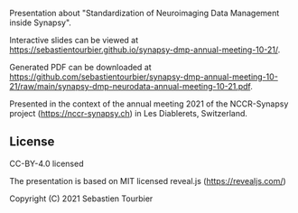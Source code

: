 Presentation about "Standardization of Neuroimaging Data Management inside Synapsy".

Interactive slides can be viewed at https://sebastientourbier.github.io/synapsy-dmp-annual-meeting-10-21/.

Generated PDF can be downloaded at https://github.com/sebastientourbier/synapsy-dmp-annual-meeting-10-21/raw/main/synapsy-dmp-neurodata-annual-meeting-10-21.pdf.

Presented in the context of the annual meeting 2021 of the NCCR-Synapsy project (https://nccr-synapsy.ch) in Les Diablerets, Switzerland.

## License

CC-BY-4.0 licensed

The presentation is based on MIT licensed reveal.js (https://revealjs.com/)

Copyright (C) 2021 Sebastien Tourbier
